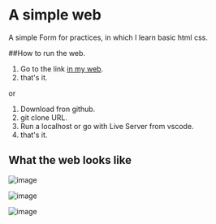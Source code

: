 # A simple web  

A simple Form for practices, in which I learn basic html css.

##How to run the web.
1. Go to the link [in my web](https://jorgegso.github.io/landingPage/).
2. that's it.

or 

1. Download  fron github.
2. git clone URL.
3. Run a localhost or go with Live Server from vscode.
4. that's it.

## What the web looks like
![image](https://user-images.githubusercontent.com/63064991/127073496-b0ee3a02-843f-4b51-9328-d98a5ff5a0fd.png)

![image](https://user-images.githubusercontent.com/63064991/127073517-f1a19bea-24d4-4651-b7bd-106cfcaa3a96.png)

![image](https://user-images.githubusercontent.com/63064991/127073533-cb2c2a10-a58f-4247-a08d-3266a904ae3b.png)

